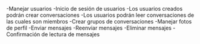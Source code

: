 -Manejar usuarios
-Inicio de sesión de usuarios
-Los usuarios creados podrán crear conversaciones
-Los usuarios podrán leer conversaciones de las cuales son miembros
-Crear grupos de conversaciones
-Manejar fotos de perfil
-Enviar mensajes
-Reenviar mensajes
-Eliminar mensajes
-Confirmación de lectura de mensajes 